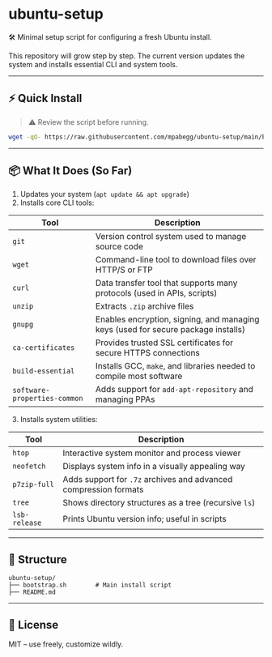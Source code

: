 # ubuntu-setup

🛠️ Minimal setup script for configuring a fresh Ubuntu install.

This repository will grow step by step. The current version updates the system and installs essential CLI and system tools.

---

## ⚡ Quick Install

> ⚠️ Review the script before running.

```bash
wget -qO- https://raw.githubusercontent.com/mpabegg/ubuntu-setup/main/bootstrap.sh | bash
```

---

## 📦 What It Does (So Far)

1. Updates your system (`apt update && apt upgrade`)
2. Installs core CLI tools:

| Tool                        | Description |
|-----------------------------|-------------|
| `git`                      | Version control system used to manage source code |
| `wget`                     | Command-line tool to download files over HTTP/S or FTP |
| `curl`                     | Data transfer tool that supports many protocols (used in APIs, scripts) |
| `unzip`                    | Extracts `.zip` archive files |
| `gnupg`                    | Enables encryption, signing, and managing keys (used for secure package installs) |
| `ca-certificates`          | Provides trusted SSL certificates for secure HTTPS connections |
| `build-essential`          | Installs GCC, `make`, and libraries needed to compile most software |
| `software-properties-common` | Adds support for `add-apt-repository` and managing PPAs |

3. Installs system utilities:

| Tool         | Description |
|--------------|-------------|
| `htop`       | Interactive system monitor and process viewer |
| `neofetch`   | Displays system info in a visually appealing way |
| `p7zip-full` | Adds support for `.7z` archives and advanced compression formats |
| `tree`       | Shows directory structures as a tree (recursive `ls`) |
| `lsb-release`| Prints Ubuntu version info; useful in scripts |

---

## 📁 Structure

```
ubuntu-setup/
├── bootstrap.sh        # Main install script
├── README.md
```

---

## 📜 License

MIT – use freely, customize wildly.
